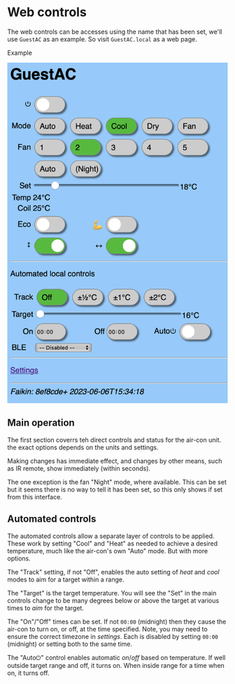 # Web controls

The web controls can be accesses using the name that has been set, we'll use `GuestAC` as an example. So visit `GuestAC.local` as a web page.

Example

![Controls](Controls.png)

## Main operation

The first section coverrs teh direct controls and status for the air-con unit. the exact options depends on the units and settings.

Making changes has immediate effect, and changes by other means, such as IR remote, show immediately (within seconds).

The one exception is the fan "Night" mode, where available. This can be set but it seems there is no way to tell it has been set, so this only shows if set from this interface.

## Automated controls

The automated controls allow a separate layer of controls to be applied. These work by setting "Cool" and "Heat" as needed to achieve a desired temperature, much like the air-con's own "Auto" mode. But with more options.

The "Track" setting, if not "Off", enables the auto setting of *heat* and *cool* modes to aim for a target within a range.

The "Target" is the target temperature. You will see the "Set" in the main controls change to be many degrees below or above the target at various times to *aim* for the target.

The "On"/"Off" times can be set. If not `00:00` (midnight) then they cause the air-con to turn on, or off, at the time specified. Note, you may need to ensure the correct timezone in *settings*. Each is disabled by setting `00:00` (midnight) or setting both to the same time.

The "Auto⏻" control enables automatic *on*/*off* based on temperature. If well outside target range and off, it turns on. When inside range for a time when on, it turns off.